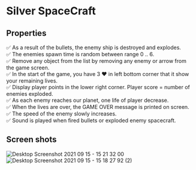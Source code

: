 # Silver SpaceCraft
## Properties
✅ As a result of the bullets, the enemy ship is destroyed and explodes.\
✅ The enemies spawn time is random between range 0 .. 6.\
✅ Remove any object from the list by removing any enemy or arrow from the game screen.\
✅ In the start of the game, you have 3 ❤️ in left bottom corner that it show your remaining lives.\
✅ Display player points in the lower right corner. Player score = number of enemies exploded.\
✅ As each enemy reaches our planet, one life of player decrease.\
✅ When the lives are over, the GAME OVER message is printed on screen.\
✅ The speed of the enemy slowly increases.\
✅ Sound is played when fired bullets or exploded enemy spacecraft.
## Screen shots
![Desktop Screenshot 2021 09 15 - 15 21 32 00](https://user-images.githubusercontent.com/88179607/133425333-d65bbd91-b3ad-401a-9334-891fe111828d.png)
![Desktop Screenshot 2021 09 15 - 15 18 27 92 (2)](https://user-images.githubusercontent.com/88179607/133425379-64b36e17-9f5f-451f-8ffc-996d7e5780e5.png)